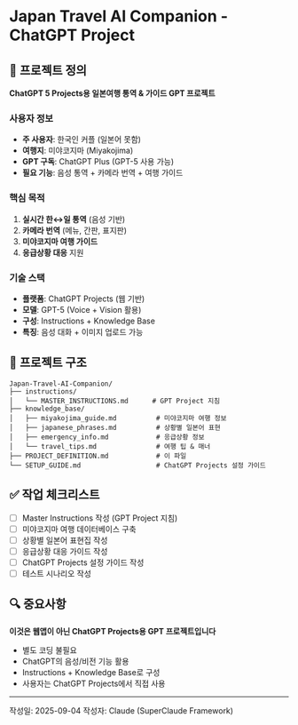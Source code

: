 # Japan Travel AI Companion - ChatGPT Project

## 🎯 프로젝트 정의

**ChatGPT 5 Projects용 일본여행 통역 & 가이드 GPT 프로젝트**

### 사용자 정보
- **주 사용자**: 한국인 커플 (일본어 못함)
- **여행지**: 미야코지마 (Miyakojima)
- **GPT 구독**: ChatGPT Plus (GPT-5 사용 가능)
- **필요 기능**: 음성 통역 + 카메라 번역 + 여행 가이드

### 핵심 목적
1. **실시간 한↔일 통역** (음성 기반)
2. **카메라 번역** (메뉴, 간판, 표지판)
3. **미야코지마 여행 가이드** 
4. **응급상황 대응** 지원

### 기술 스택
- **플랫폼**: ChatGPT Projects (웹 기반)
- **모델**: GPT-5 (Voice + Vision 활용)
- **구성**: Instructions + Knowledge Base
- **특징**: 음성 대화 + 이미지 업로드 가능

## 📁 프로젝트 구조

```
Japan-Travel-AI-Companion/
├── instructions/
│   └── MASTER_INSTRUCTIONS.md      # GPT Project 지침
├── knowledge_base/
│   ├── miyakojima_guide.md          # 미야코지마 여행 정보
│   ├── japanese_phrases.md          # 상황별 일본어 표현
│   ├── emergency_info.md            # 응급상황 정보
│   └── travel_tips.md               # 여행 팁 & 매너
├── PROJECT_DEFINITION.md            # 이 파일
└── SETUP_GUIDE.md                   # ChatGPT Projects 설정 가이드
```

## ✅ 작업 체크리스트

- [ ] Master Instructions 작성 (GPT Project 지침)
- [ ] 미야코지마 여행 데이터베이스 구축
- [ ] 상황별 일본어 표현집 작성
- [ ] 응급상황 대응 가이드 작성
- [ ] ChatGPT Projects 설정 가이드 작성
- [ ] 테스트 시나리오 작성

## 🔍 중요사항

**이것은 웹앱이 아닌 ChatGPT Projects용 GPT 프로젝트입니다**
- 별도 코딩 불필요
- ChatGPT의 음성/비전 기능 활용
- Instructions + Knowledge Base로 구성
- 사용자는 ChatGPT Projects에서 직접 사용

---
작성일: 2025-09-04
작성자: Claude (SuperClaude Framework)